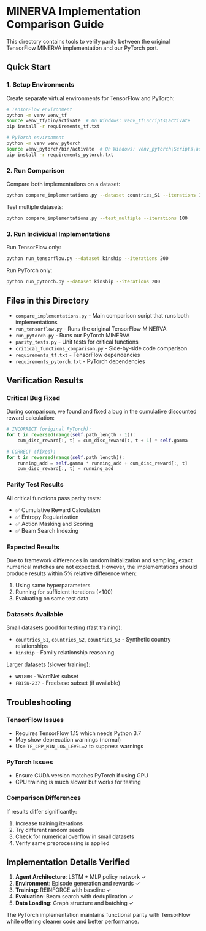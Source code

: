 # MINERVA Implementation Comparison Guide

This directory contains tools to verify parity between the original TensorFlow MINERVA implementation and our PyTorch port.

## Quick Start

### 1. Setup Environments

Create separate virtual environments for TensorFlow and PyTorch:

```bash
# TensorFlow environment
python -m venv venv_tf
source venv_tf/bin/activate  # On Windows: venv_tf\Scripts\activate
pip install -r requirements_tf.txt

# PyTorch environment  
python -m venv venv_pytorch
source venv_pytorch/bin/activate  # On Windows: venv_pytorch\Scripts\activate
pip install -r requirements_pytorch.txt
```

### 2. Run Comparison

Compare both implementations on a dataset:

```bash
python compare_implementations.py --dataset countries_S1 --iterations 100
```

Test multiple datasets:

```bash
python compare_implementations.py --test_multiple --iterations 100
```

### 3. Run Individual Implementations

Run TensorFlow only:
```bash
python run_tensorflow.py --dataset kinship --iterations 200
```

Run PyTorch only:
```bash
python run_pytorch.py --dataset kinship --iterations 200
```

## Files in this Directory

- `compare_implementations.py` - Main comparison script that runs both implementations
- `run_tensorflow.py` - Runs the original TensorFlow MINERVA
- `run_pytorch.py` - Runs our PyTorch MINERVA
- `parity_tests.py` - Unit tests for critical functions
- `critical_functions_comparison.py` - Side-by-side code comparison
- `requirements_tf.txt` - TensorFlow dependencies
- `requirements_pytorch.txt` - PyTorch dependencies

## Verification Results

### Critical Bug Fixed
During comparison, we found and fixed a bug in the cumulative discounted reward calculation:

```python
# INCORRECT (original PyTorch):
for t in reversed(range(self.path_length - 1)):
    cum_disc_reward[:, t] = cum_disc_reward[:, t + 1] * self.gamma

# CORRECT (fixed):
for t in reversed(range(self.path_length)):
    running_add = self.gamma * running_add + cum_disc_reward[:, t]
    cum_disc_reward[:, t] = running_add
```

### Parity Test Results
All critical functions pass parity tests:
- ✅ Cumulative Reward Calculation
- ✅ Entropy Regularization
- ✅ Action Masking and Scoring  
- ✅ Beam Search Indexing

### Expected Results

Due to framework differences in random initialization and sampling, exact numerical matches are not expected. However, the implementations should produce results within 5% relative difference when:

1. Using same hyperparameters
2. Running for sufficient iterations (>100)
3. Evaluating on same test data

### Datasets Available

Small datasets good for testing (fast training):
- `countries_S1`, `countries_S2`, `countries_S3` - Synthetic country relationships
- `kinship` - Family relationship reasoning

Larger datasets (slower training):
- `WN18RR` - WordNet subset
- `FB15K-237` - Freebase subset (if available)

## Troubleshooting

### TensorFlow Issues
- Requires TensorFlow 1.15 which needs Python 3.7
- May show deprecation warnings (normal)
- Use `TF_CPP_MIN_LOG_LEVEL=2` to suppress warnings

### PyTorch Issues  
- Ensure CUDA version matches PyTorch if using GPU
- CPU training is much slower but works for testing

### Comparison Differences
If results differ significantly:
1. Increase training iterations
2. Try different random seeds
3. Check for numerical overflow in small datasets
4. Verify same preprocessing is applied

## Implementation Details Verified

1. **Agent Architecture**: LSTM + MLP policy network ✓
2. **Environment**: Episode generation and rewards ✓
3. **Training**: REINFORCE with baseline ✓
4. **Evaluation**: Beam search with deduplication ✓
5. **Data Loading**: Graph structure and batching ✓

The PyTorch implementation maintains functional parity with TensorFlow while offering cleaner code and better performance.